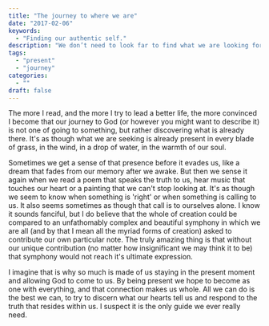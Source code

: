 ```yaml
---
title: "The journey to where we are"
date: "2017-02-06"
keywords:
  - "Finding our authentic self."
description: "We don’t need to look far to find what we are looking for."
tags:
  - "present"
  - "journey"
categories:
  - ""
draft: false
---
```


The more I read, and the more I try to lead a better life, the more convinced I become that our journey to God (or however you might want to describe it) is not one of going to something, but rather discovering what is already there. It's as though what we are seeking is already present in every blade of grass, in the wind, in a drop of water, in the warmth of our soul.

<!--more--> 

Sometimes we get a sense of that presence before it evades us, like a dream that fades from our memory after we awake. But then we sense it again when we read a poem that speaks the truth to us, hear music that touches our heart or a painting  that we can't stop looking at. It's as though we seem to know when something is 'right' or when something is calling to us. It also seems sometimes as though that call is to ourselves alone. I know it sounds fanciful, but I do believe that the whole of creation could be compared to an unfathomably complex and beautiful symphony in which we are all (and by that I mean all the myriad forms of creation) asked to contribute our own particular note. The truly amazing thing is that without our unique contribution (no matter how insignificant we may think it to be) that symphony would not reach it's ultimate expression.

I imagine that is why so much is made of us staying in the present moment and allowing God to come to us. By being present we hope to become as one with everything, and that connection makes us whole. All we can do is the best we can, to try to discern what our hearts tell us and respond to the truth that resides within us. I suspect it is the only guide we ever really need.